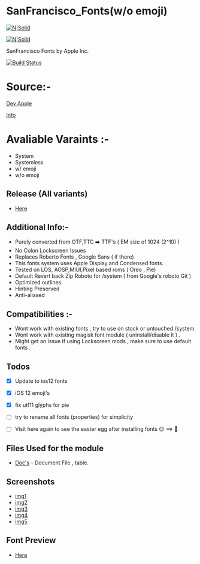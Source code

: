 # SanFrancisco_Fonts(w/o emoji)

[![N|Solid](https://i.imgur.com/Zy1ruwe.png)](https://developer.apple.com/fonts/)

[![N|Solid](https://img.xda-cdn.com/3CfRzT75ECZeIBXHGEPJ7cIQjso=/https%3A%2F%2Fdeveloper.apple.com%2Ffonts%2Fimages%2Ffont-hero_2x.png)](https://developer.apple.com/fonts/)


SanFrancisco Fonts by Apple Inc.

[![Build Status](https://img.shields.io/badge/Magisk-18%2B-green.svg)](https://devloper.apple.com/fonts)



# Source:-
[Dev Apple](https://developer.apple.com/fonts/)

[Info](http://protosketch.io/san-francisco-display-vs-text-compact-vs-normal-a-brief-review/)


# Avaliable Varaints :-
- System
- Systemless
- w/ emoji
- w/o emoji


## Release (All variants)
- [Here](https://github.com/Magisk-Modules-Repo/SanFrancisco_Fonts/releases)


## Additional Info:-
- Purely converted from OTF,TTC ➡️ TTF's ( EM size of 1024 (2^10) )
- No Colon Lockscreen Issues
- Replaces Roberto Fonts , Google Sans ( if there)
- This fonts system uses Apple Display and Condensed fonts.
- Tested on LOS, AOSP,MIUI,Pixel based roms ( Oreo , Pie)
- Default Revert back Zip Roboto for /system ( from Google's roboto Git )
- Optimized outlines
- Hinting Preserved
- Anti-aliased 


## Compatibilities :-
- Wont work with existing fonts , try to use on stock or untouched /system
- Wont work with existing magisk font module ( uninstall/disable it ) .
- Might get an issue if using Lockscreen mods , make sure to use default fonts .


## Todos
 - [x] Update to ios12 fonts 
 - [x] iOS 12 emoji's
 - [x] fix utf11 glyphs for pie 
 - [ ] try to rename all fonts (properties) for simplicity 
 - [ ] Visit here again to see the easter egg after installing fonts 😉 ==>  


## Files Used for the module
- [Doc's](https://docs.google.com/document/d/1i6nyG_bBUs0ioulBXsxZZsgilf33qBxDPjroxsTLeMo/edit) - Document File , table.


## Screenshots 
- [img1](https://i.imgur.com/saiLhd5.jpg)
- [img2](https://i.imgur.com/jrfdPLz.png)
- [img3](https://i.imgur.com/P72VotQ.png)
- [img4](https://i.imgur.com/ZQuEqnp.png)
- [img5](https://i.imgur.com/rjSxp6z.png)


## Font Preview
- [Here](https://ggwpez.net/SF/index.html)



